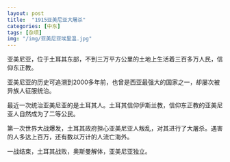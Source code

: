 ```yaml
---
layout: post
title:  "1915亚美尼亚大屠杀"
categories: [中东]
tags: [杂项]
img: "/img/亚美尼亚埃里温.jpg"
---
```


亚美尼亚，位于土耳其东部，不到三万平方公里的土地上生活着三百多万人民，信仰东正教。

亚美尼亚的历史可追溯到2000多年前，也曾是西亚最强大的国家之一，却屡次被异族人征服统治。

最近一次统治亚美尼亚的是土耳其人。土耳其信仰伊斯兰教，信仰东正教的亚美尼亚人自然成为了二等公民。

第一次世界大战爆发，土耳其政府担心亚美尼亚人叛乱，对其进行了大屠杀。遇害的人多达上百万，还有数以万计的人流亡海外。

一战结束，土耳其战败，奥斯曼解体，亚美尼亚独立。
